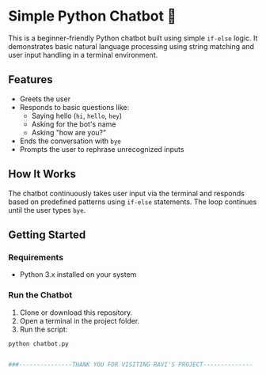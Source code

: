 # Simple Python Chatbot 🤖

This is a beginner-friendly Python chatbot built using simple `if-else` logic. It demonstrates basic natural language processing using string matching and user input handling in a terminal environment.

## Features

- Greets the user
- Responds to basic questions like:
  - Saying hello (`hi`, `hello`, `hey`)
  - Asking for the bot's name
  - Asking "how are you?"
- Ends the conversation with `bye`
- Prompts the user to rephrase unrecognized inputs

## How It Works

The chatbot continuously takes user input via the terminal and responds based on predefined patterns using `if-else` statements. The loop continues until the user types `bye`.

## Getting Started

### Requirements

- Python 3.x installed on your system

### Run the Chatbot

1. Clone or download this repository.
2. Open a terminal in the project folder.
3. Run the script:

```bash
python chatbot.py


###---------------THANK YOU FOR VISITING RAVI'S PROJECT--------------
